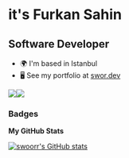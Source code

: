 it's Furkan Sahin
=============================

Software Developer
------------------

* 🌍  I'm based in Istanbul
* 🖥️  See my portfolio at [swor.dev](http://swor.dev)

<a href="https://www.twitter.com/furkansahins34" target="_blank" rel="noreferrer"><img
src="https://img.shields.io/twitter/follow/furkansahins34?logo=twitter&style=for-the-badge&color=0891b2&labelColor=1c1917"
/></a><a href="https://www.github.com/swoorr" target="_blank" rel="noreferrer"><img
src="https://img.shields.io/github/followers/swoorr?logo=github&style=for-the-badge&color=0891b2&labelColor=1c1917" /></a>

### Badges

<b>My GitHub Stats</b>

<a href="http://www.github.com/swoorr"><img src="https://github-readme-stats.vercel.app/api?username=swoorr&show_icons=true&hide=&count_private=true&title_color=0891b2&text_color=ffffff&icon_color=0891b2&bg_color=1c1917&hide_border=true&show_icons=true" alt="swoorr's GitHub stats" /></a>

